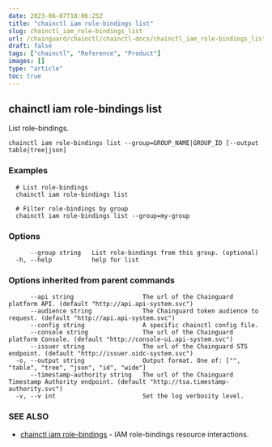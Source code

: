 ```yaml
---
date: 2023-06-07T18:06:25Z
title: "chainctl iam role-bindings list"
slug: chainctl_iam_role-bindings_list
url: /chainguard/chainctl/chainctl-docs/chainctl_iam_role-bindings_list/
draft: false
tags: ["chainctl", "Reference", "Product"]
images: []
type: "article"
toc: true
---
```

## chainctl iam role-bindings list

List role-bindings.

```
chainctl iam role-bindings list --group=GROUP_NAME|GROUP_ID [--output table|tree|json]
```

### Examples

```
  # List role-bindings
  chainctl iam role-bindings list
  
  # Filter role-bindings by group
  chainctl iam role-bindings list --group=my-group
```

### Options

```
      --group string   List role-bindings from this group. (optional)
  -h, --help           help for list
```

### Options inherited from parent commands

```
      --api string                   The url of the Chainguard platform API. (default "http://api.api-system.svc")
      --audience string              The Chainguard token audience to request. (default "http://api.api-system.svc")
      --config string                A specific chainctl config file.
      --console string               The url of the Chainguard platform Console. (default "http://console-ui.api-system.svc")
      --issuer string                The url of the Chainguard STS endpoint. (default "http://issuer.oidc-system.svc")
  -o, --output string                Output format. One of: ["", "table", "tree", "json", "id", "wide"]
      --timestamp-authority string   The url of the Chainguard Timestamp Authority endpoint. (default "http://tsa.timestamp-authority.svc")
  -v, --v int                        Set the log verbosity level.
```

### SEE ALSO

* [chainctl iam role-bindings](/chainguard/chainctl/chainctl-docs/chainctl_iam_role-bindings/)	 - IAM role-bindings resource interactions.

